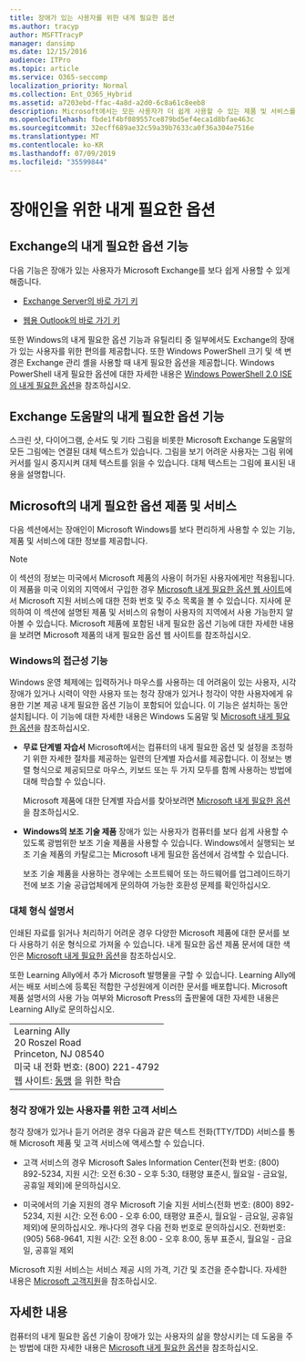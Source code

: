 ```yaml
---
title: 장애가 있는 사용자를 위한 내게 필요한 옵션
ms.author: tracyp
author: MSFTTracyP
manager: dansimp
ms.date: 12/15/2016
audience: ITPro
ms.topic: article
ms.service: O365-seccomp
localization_priority: Normal
ms.collection: Ent_O365_Hybrid
ms.assetid: a7203ebd-ffac-4a8d-a2d0-6c8a61c8eeb8
description: Microsoft에서는 모든 사용자가 더 쉽게 사용할 수 있는 제품 및 서비스를 만들기 위해 노력하고 있습니다.
ms.openlocfilehash: fbde1f4bf089557ce879bd5ef4eca1d8bfae463c
ms.sourcegitcommit: 32ecff689ae32c59a39b7633ca0f36a304e7516e
ms.translationtype: MT
ms.contentlocale: ko-KR
ms.lasthandoff: 07/09/2019
ms.locfileid: "35599844"
---
```

# <a name="accessibility-for-people-with-disabilities"></a>장애인을 위한 내게 필요한 옵션

## <a name="accessibility-features-of-exchange"></a>Exchange의 내게 필요한 옵션 기능

다음 기능은 장애가 있는 사용자가 Microsoft Exchange를 보다 쉽게 사용할 수 있게 해줍니다.
  
- [Exchange Server의 바로 가기 키](http://technet.microsoft.com/library/146b2b52-1ef8-4606-991a-4cf4da694970.aspx)
    
- [웹용 Outlook의 바로 가기 키](https://go.microsoft.com/fwlink/p/?LinkId=268079)
    
또한 Windows의 내게 필요한 옵션 기능과 유틸리티 중 일부에서도 Exchange의 장애가 있는 사용자를 위한 편의를 제공합니다. 또한 Windows PowerShell 크기 및 색 변경은 Exchange 관리 셸을 사용할 때 내게 필요한 옵션을 제공합니다. Windows PowerShell 내게 필요한 옵션에 대한 자세한 내용은 [Windows PowerShell 2.0 ISE의 내게 필요한 옵션](https://go.microsoft.com/fwlink/p/?LinkId=258240)을 참조하십시오.
  
## <a name="accessibility-features-of-exchange-help"></a>Exchange 도움말의 내게 필요한 옵션 기능

스크린 샷, 다이어그램, 순서도 및 기타 그림을 비롯한 Microsoft Exchange 도움말의 모든 그림에는 연결된 대체 텍스트가 있습니다. 그림을 보기 어려운 사용자는 그림 위에 커서를 일시 중지시켜 대체 텍스트를 읽을 수 있습니다. 대체 텍스트는 그림에 표시된 내용을 설명합니다.
  
## <a name="accessibility-products-and-services-from-microsoft"></a>Microsoft의 내게 필요한 옵션 제품 및 서비스

다음 섹션에서는 장애인이 Microsoft Windows를 보다 편리하게 사용할 수 있는 기능, 제품 및 서비스에 대한 정보를 제공합니다.
  
> [!NOTE]
> 이 섹션의 정보는 미국에서 Microsoft 제품의 사용이 허가된 사용자에게만 적용됩니다. 이 제품을 미국 이외의 지역에서 구입한 경우 [Microsoft 내게 필요한 옵션 웹 사이트](https://www.microsoft.com/enable)에서 Microsoft 지원 서비스에 대한 전화 번호 및 주소 목록을 볼 수 있습니다. 지사에 문의하여 이 섹션에 설명된 제품 및 서비스의 유형이 사용자의 지역에서 사용 가능한지 알아볼 수 있습니다. Microsoft 제품에 포함된 내게 필요한 옵션 기능에 대한 자세한 내용을 보려면 Microsoft 제품의 내게 필요한 옵션 웹 사이트를 참조하십시오. 
  
### <a name="accessibility-features-of-windows"></a>Windows의 접근성 기능

Windows 운영 체제에는 입력하거나 마우스를 사용하는 데 어려움이 있는 사용자, 시각 장애가 있거나 시력이 약한 사용자 또는 청각 장애가 있거나 청각이 약한 사용자에게 유용한 기본 제공 내게 필요한 옵션 기능이 포함되어 있습니다. 이 기능은 설치하는 동안 설치됩니다. 이 기능에 대한 자세한 내용은 Windows 도움말 및 [Microsoft 내게 필요한 옵션](https://go.microsoft.com/fwlink/p/?linkId=18139)을 참조하십시오.
  
- **무료 단계별 자습서** Microsoft에서는 컴퓨터의 내게 필요한 옵션 및 설정을 조정하기 위한 자세한 절차를 제공하는 일련의 단계별 자습서를 제공합니다. 이 정보는 병렬 형식으로 제공되므로 마우스, 키보드 또는 두 가지 모두를 함께 사용하는 방법에 대해 학습할 수 있습니다. 
    
    Microsoft 제품에 대한 단계별 자습서를 찾아보려면 [Microsoft 내게 필요한 옵션](https://go.microsoft.com/fwlink/p/?linkId=18139)을 참조하십시오.
    
- **Windows의 보조 기술 제품** 장애가 있는 사용자가 컴퓨터를 보다 쉽게 사용할 수 있도록 광범위한 보조 기술 제품을 사용할 수 있습니다. Windows에서 실행되는 보조 기술 제품의 카탈로그는 Microsoft 내게 필요한 옵션에서 검색할 수 있습니다. 
    
    보조 기술 제품을 사용하는 경우에는 소프트웨어 또는 하드웨어를 업그레이드하기 전에 보조 기술 공급업체에게 문의하여 가능한 호환성 문제를 확인하십시오. 
    
### <a name="documentation-in-alternative-formats"></a>대체 형식 설명서

인쇄된 자료를 읽거나 처리하기 어려운 경우 다양한 Microsoft 제품에 대한 문서를 보다 사용하기 쉬운 형식으로 가져올 수 있습니다. 내게 필요한 옵션 제품 문서에 대한 색인은 [Microsoft 내게 필요한 옵션](https://go.microsoft.com/fwlink/p/?linkId=18139)을 참조하십시오. 
  
또한 Learning Ally에서 추가 Microsoft 발행물을 구할 수 있습니다. Learning Ally에서는 배포 서비스에 등록된 적합한 구성원에게 이러한 문서를 배포합니다. Microsoft 제품 설명서의 사용 가능 여부와 Microsoft Press의 출판물에 대한 자세한 내용은 Learning Ally로 문의하십시오. 
  
||
|:-----|
|Learning Ally  <br/> 20 Roszel Road  <br/> Princeton, NJ 08540  <br/> 미국 내 전화 번호: (800) 221-4792  <br/> 웹 사이트: [동맹](https://www.learningally.org/) 을 위한 학습 <br/> |
   
### <a name="customer-service-for-people-with-hearing-impairments"></a>청각 장애가 있는 사용자를 위한 고객 서비스

청각 장애가 있거나 듣기 어려운 경우 다음과 같은 텍스트 전화(TTY/TDD) 서비스를 통해 Microsoft 제품 및 고객 서비스에 액세스할 수 있습니다.
  
- 고객 서비스의 경우 Microsoft Sales Information Center(전화 번호: (800) 892-5234, 지원 시간: 오전 6:30 - 오후 5:30, 태평양 표준시, 월요일 - 금요일, 공휴일 제외)에 문의하십시오. 
    
- 미국에서의 기술 지원의 경우 Microsoft 기술 지원 서비스(전화 번호: (800) 892-5234, 지원 시간: 오전 6:00 - 오후 6:00, 태평양 표준시, 월요일 - 금요일, 공휴일 제외)에 문의하십시오. 캐나다의 경우 다음 전화 번호로 문의하십시오. 전화번호: (905) 568-9641, 지원 시간: 오전 8:00 - 오후 8:00, 동부 표준시, 월요일 - 금요일, 공휴일 제외 
    
Microsoft 지원 서비스는 서비스 제공 시의 가격, 기간 및 조건을 준수합니다. 자세한 내용은 [Microsoft 고객지원](https://go.microsoft.com/fwlink/p/?linkId=18142)을 참조하십시오.
  
## <a name="for-more-information"></a>자세한 내용

컴퓨터의 내게 필요한 옵션 기술이 장애가 있는 사용자의 삶을 향상시키는 데 도움을 주는 방법에 대한 자세한 내용은 [Microsoft 내게 필요한 옵션](http://go.microsoft.com/fwlink/p/?linkId=18139)을 참조하십시오. 
  

